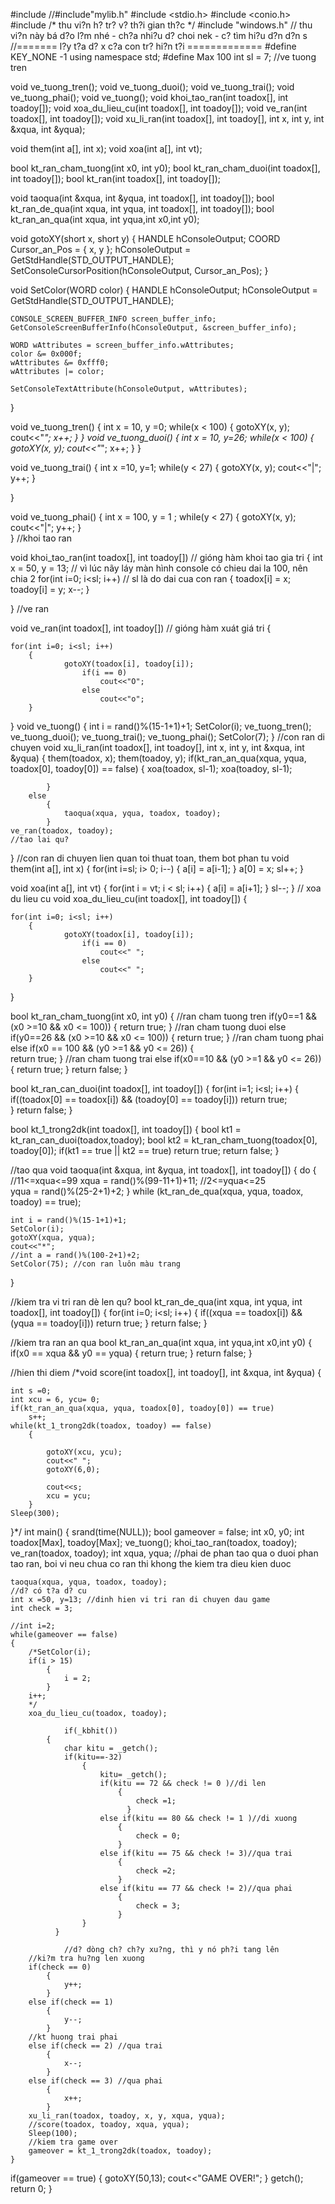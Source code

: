 #include<iostream>
//#include"mylib.h"
#include <stdio.h>
#include <conio.h>
#include<ctime> /* thu vi?n h? tr? v? th?i gian th?c */
#include "windows.h" // thu vi?n này bá d?o l?m nhé - ch?a nhi?u d? choi nek - c? tìm hi?u d?n d?n s
//======= l?y t?a d? x c?a con tr? hi?n t?i =============
#define KEY_NONE	-1
using namespace std;
#define Max 100
int sl = 7;
//ve tuong tren

void ve_tuong_tren();
void ve_tuong_duoi();
void ve_tuong_trai();
void ve_tuong_phai();
void ve_tuong();
void khoi_tao_ran(int toadox[], int toadoy[]);
void xoa_du_lieu_cu(int toadox[], int toadoy[]);
void ve_ran(int toadox[], int toadoy[]);
void xu_li_ran(int toadox[], int toadoy[], int x, int y, int &xqua, int &yqua);

void them(int a[], int x);
void xoa(int a[], int vt);

bool kt_ran_cham_tuong(int x0, int y0);
bool kt_ran_cham_duoi(int toadox[], int toadoy[]);
bool kt_ran(int toadox[], int toadoy[]);


void taoqua(int &xqua, int &yqua, int toadox[], int toadoy[]);
bool kt_ran_de_qua(int xqua, int yqua, int toadox[], int toadoy[]);
bool kt_ran_an_qua(int xqua, int yqua,int x0,int y0);

void gotoXY(short x, short y)
{
	HANDLE hConsoleOutput;
	COORD Cursor_an_Pos = { x, y };
	hConsoleOutput = GetStdHandle(STD_OUTPUT_HANDLE);
	SetConsoleCursorPosition(hConsoleOutput, Cursor_an_Pos);
}

void SetColor(WORD color)
{
	HANDLE hConsoleOutput;
	hConsoleOutput = GetStdHandle(STD_OUTPUT_HANDLE);

	CONSOLE_SCREEN_BUFFER_INFO screen_buffer_info;
	GetConsoleScreenBufferInfo(hConsoleOutput, &screen_buffer_info);

	WORD wAttributes = screen_buffer_info.wAttributes;
	color &= 0x000f;
	wAttributes &= 0xfff0;
	wAttributes |= color;

	SetConsoleTextAttribute(hConsoleOutput, wAttributes);
}

void ve_tuong_tren()
{
	int x = 10, y =0;
	while(x < 100)
		{
			gotoXY(x, y);
			cout<<"_";
			x++;
		}
}
void ve_tuong_duoi()
{
	int x = 10, y=26;
		while(x < 100)
		{
			gotoXY(x, y);
			cout<<"_";
			x++;
		}
}

void ve_tuong_trai()
{
	int x =10, y=1;
	while(y < 27)
		{
			gotoXY(x, y);
			cout<<"|";
			y++;
		}

}

void ve_tuong_phai()
{
	int x = 100, y = 1 ;
	while(y < 27)
		{
			gotoXY(x, y);
			cout<<"|";
			y++;
		}	
}
//khoi tao ran

void khoi_tao_ran(int toadox[], int toadoy[]) // gióng hàm khoi tao gia tri
{
	int x = 50, y = 13; // vì lúc nãy láy màn hình console có chieu dai la 100, nên chia 2
	for(int i=0; i<sl; i++) // sl là do dai cua con ran
		{
			toadox[i] = x;
			toadoy[i] = y;
			x--;
		}
		
}
//ve ran

void ve_ran(int toadox[], int toadoy[]) // gióng hàm xuát giá tri
{
	
	for(int i=0; i<sl; i++)
		{
				gotoXY(toadox[i], toadoy[i]);
					if(i == 0)
						cout<<"O";
					else
						cout<<"o";
		}	
}
void ve_tuong()
{
	int i = rand()%(15-1+1)+1;
	SetColor(i);
	ve_tuong_tren();
	ve_tuong_duoi();
	ve_tuong_trai();
	ve_tuong_phai();
	SetColor(7);
} 
//con ran di chuyen
void xu_li_ran(int toadox[], int toadoy[], int x, int y, int &xqua, int &yqua)
{
	them(toadox, x);
	them(toadoy, y);
		if(kt_ran_an_qua(xqua, yqua, toadox[0], toadoy[0]) == false)
			{
					xoa(toadox, sl-1);
					xoa(toadoy, sl-1);
					
			}
		else
			{
				taoqua(xqua, yqua, toadox, toadoy);
			}
	ve_ran(toadox, toadoy);
	//tao lai qu?

}
//con ran di chuyen lien quan toi thuat toan, them bot phan tu
void them(int a[], int x)
{
	for(int i=sl; i> 0; i--)
		{
			a[i] = a[i-1];
		}
	a[0] = x;
	sl++;
}

void xoa(int a[], int vt)
{
	for(int i = vt; i < sl; i++)
		{
			a[i] = a[i+1];
		}
	sl--;
}
// xoa du lieu cu
void xoa_du_lieu_cu(int toadox[], int toadoy[])
{
	
	for(int i=0; i<sl; i++)
		{
				gotoXY(toadox[i], toadoy[i]);
					if(i == 0)
						cout<<" ";
					else
						cout<<" ";
		}	
}

bool kt_ran_cham_tuong(int x0, int y0)
{
	//ran cham tuong tren
	if(y0==1 && (x0 >=10 && x0 <= 100))
	{
			return true;
	}
	//ran cham tuong duoi
	else if(y0==26 && (x0 >=10 && x0 <= 100))
	{
			return true;
	}
	//ran cham tuong phai
	else if(x0 == 100 && (y0 >=1 && y0 <= 26))
	{	
		return true;
	}
	//ran cham tuong trai
	else if(x0==10 && (y0 >=1 && y0 <= 26))		
	{
			return true;
	}
	return false;
}

bool kt_ran_can_duoi(int toadox[], int toadoy[])
{
	for(int i=1; i<sl; i++)
		{
			if((toadox[0] == toadox[i]) && (toadoy[0] == toadoy[i]))
				return true;	
		}
	return false;
}

bool kt_1_trong2dk(int toadox[], int toadoy[])
{
	bool kt1 =  kt_ran_can_duoi(toadox,toadoy);
	bool kt2 =  kt_ran_cham_tuong(toadox[0], toadoy[0]);
	if(kt1 == true || kt2 == true)
		return true;
	return false;
}

//tao qua
void taoqua(int &xqua, int &yqua, int toadox[], int toadoy[])
{
  do
    {
        	//11<=xqua<=99
	xqua = rand()%(99-11+1)+11;
		 //2<=yqua<=25	
	yqua = rand()%(25-2+1)+2;
    } while (kt_ran_de_qua(xqua, yqua, toadox, toadoy) == true);
	
	int i = rand()%(15-1+1)+1;
	SetColor(i);
	gotoXY(xqua, yqua);
	cout<<"*";
	//int a = rand()%(100-2+1)+2;
	SetColor(75); //con ran luôn màu trang
}

//kiem tra vi tri ran dè len qu?
bool kt_ran_de_qua(int xqua, int yqua, int toadox[], int toadoy[])
{
	for(int i=0; i<sl; i++)
		{
			if((xqua == toadox[i]) && (yqua == toadoy[i]))
				return true;
		}
	return false;
}

//kiem tra ran an qua
bool kt_ran_an_qua(int xqua, int yqua,int x0,int y0)
{
	if(x0 == xqua && y0 == yqua)
		{
			return true;
		}
	return false;
}

//hien thi diem
/*void score(int toadox[], int toadoy[], int &xqua, int &yqua)
{
	
	int s =0;
	int xcu = 6, ycu= 0;
	if(kt_ran_an_qua(xqua, yqua, toadox[0], toadoy[0]) == true)
		s++;
	while(kt_1_trong2dk(toadox, toadoy) == false)
		{
				
			gotoXY(xcu, ycu);
			cout<<" ";
			gotoXY(6,0);
	
			cout<<s;
			xcu = ycu;
		}
	Sleep(300);
}*/
int main()
{
	srand(time(NULL));
	bool gameover = false;
	int x0, y0;
	int toadox[Max], toadoy[Max];
	ve_tuong();
	khoi_tao_ran(toadox, toadoy);
	ve_ran(toadox, toadoy);
	int xqua, yqua;
	//phai de phan tao qua o duoi phan tao ran, boi vi neu chua co ran thi khong the kiem tra dieu kien duoc
	
	
	taoqua(xqua, yqua, toadox, toadoy);
    //d? có t?a d? cu
    int x =50, y=13; //dinh hien vi tri ran di chuyen dau game
    int check = 3;
    
   	//int i=2;
    while(gameover == false)
    {   
    	/*SetColor(i);
    	if(i > 15)
    		{
    			i = 2;
			}
		i++;
		*/
		xoa_du_lieu_cu(toadox, toadoy);

    	      	if(_kbhit())
      		{
      			char kitu = _getch();
      			if(kitu==-32)
      				{
      					kitu= _getch();
      					if(kitu == 72 && check != 0 )//di len
      						{
      							check =1;
							  }
						else if(kitu == 80 && check != 1 )//di xuong
							{
								check = 0;
							}
						else if(kitu == 75 && check != 3)//qua trai
							{
								check =2;
							}
						else if(kitu == 77 && check != 2)//qua phai
							{
								check = 3;
							}
					}
			  }

		        //d? dòng ch? ch?y xu?ng, thì y nó ph?i tang lên
        //ki?m tra hu?ng len xuong
      	if(check == 0)
            {
                y++;
            }
        else if(check == 1)
            {
                y--;
            }
        //kt huong trai phai
        else if(check == 2) //qua trai
        	{
        		x--;
			}
		else if(check == 3) //qua phai
			{
				x++;
			}
		xu_li_ran(toadox, toadoy, x, y, xqua, yqua);
		//score(toadox, toadoy, xqua, yqua);
		Sleep(100);
		//kiem tra game over
		gameover = kt_1_trong2dk(toadox, toadoy);
	}
if(gameover == true)
	{
		gotoXY(50,13);
		cout<<"GAME OVER!";
	}
    getch();
    return 0;
}
